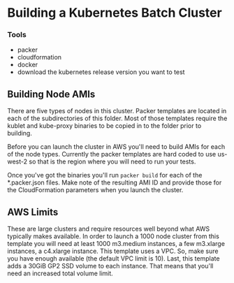 # Building a Kubernetes Batch Cluster

### Tools

* packer
* cloudformation
* docker
* download the kubernetes release version you want to test

## Building Node AMIs

There are five types of nodes in this cluster. Packer templates are located in each of the subdirectories of this folder. Most of those templates require the kublet and kube-proxy binaries to be copied in to the folder prior to building.

Before you can launch the cluster in AWS you'll need to build AMIs for each of the node types. Currently the packer templates are hard coded to use us-west-2 so that is the region where you will need to run your tests.

Once you've got the binaries you'll run `packer build` for each of the *.packer.json files. Make note of the resulting AMI ID and provide those for the CloudFormation parameters when you launch the cluster.

## AWS Limits

These are large clusters and require resources well beyond what AWS typically makes available. In order to launch a 1000 node cluster from this template you will need at least 1000 m3.medium instances, a few m3.xlarge instances, a c4.xlarge instance. This template uses a VPC. So, make sure you have enough available (the default VPC limit is 10). Last, this template adds a 30GiB GP2 SSD volume to each instance. That means that you'll need an increased total volume limit.